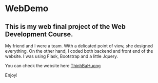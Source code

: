 # WebDemo

## This is my web final project of the Web Development Course.

My friend and I were a team. With a delicated point of view, she designed everything. On the other hand, I coded both backend and front end of the website. I was using Flask, Bootstrap and a little Jquery.

You can check the website here [ThinhBaHuong](http://thinhbahuong.herokuapp.com/)

Enjoy!


